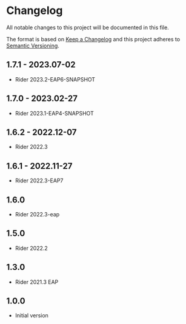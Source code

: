 # Changelog
All notable changes to this project will be documented in this file.

The format is based on [Keep a Changelog](http://keepachangelog.com/en/1.0.0/)
and this project adheres to [Semantic Versioning](http://semver.org/spec/v2.0.0.html).

## 1.7.1 - 2023.07-02
- Rider 2023.2-EAP6-SNAPSHOT

## 1.7.0 - 2023.02-27
- Rider 2023.1-EAP4-SNAPSHOT

## 1.6.2 - 2022.12-07
- Rider 2022.3

## 1.6.1 - 2022.11-27
- Rider 2022.3-EAP7

## 1.6.0
- Rider 2022.3-eap

## 1.5.0
- Rider 2022.2

## 1.3.0
- Rider 2021.3 EAP

## 1.0.0
- Initial version